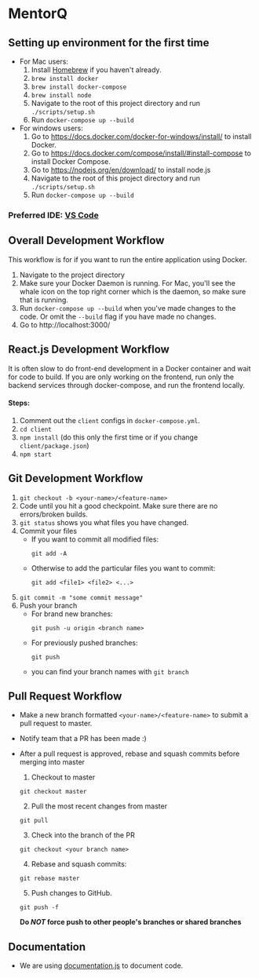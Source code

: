 # MentorQ

## Setting up environment for the first time
* For Mac users:
  1. Install [Homebrew](https://brew.sh/) if you haven't already. 
  2. `brew install docker`
  3. `brew install docker-compose`
  4. `brew install node`
  5. Navigate to the root of this project directory and run `./scripts/setup.sh`
  6. Run `docker-compose up --build`
* For windows users:
  1. Go to https://docs.docker.com/docker-for-windows/install/ to install Docker.
  2. Go to https://docs.docker.com/compose/install/#install-compose to install Docker Compose.
  3. Go to https://nodejs.org/en/download/ to install node.js
  4. Navigate to the root of this project directory and run `./scripts/setup.sh`
  5. Run `docker-compose up --build`
### Preferred IDE: [VS Code](https://code.visualstudio.com/)


## Overall Development Workflow
This workflow is for if you want to run the entire application using Docker.
1. Navigate to the project directory
2. Make sure your Docker Daemon is running. For Mac, you'll see the whale icon on the top right corner which is the daemon, so make sure that is running.
3. Run `docker-compose up --build` when you've made changes to the code. Or omit the `--build` flag if you have made no changes.
4. Go to http://localhost:3000/

## React.js Development Workflow
It is often slow to do front-end development in a Docker container and wait for code to build. If you are only working on the frontend, run only the backend services through docker-compose, and run the frontend locally.
#### Steps:
1. Comment out the `client` configs in `docker-compose.yml`.
2. `cd client`
3. `npm install` (do this only the first time or if you change `client/package.json`)
4. `npm start`

## Git Development Workflow
1. `git checkout -b <your-name>/<feature-name>`
2. Code until you hit a good checkpoint. Make sure there are no errors/broken builds.
3. `git status` shows you what files you have changed.
4. Commit your files
    * If you want to commit all modified files:
      ```
      git add -A
      ```
    * Otherwise to add the particular files you want to commit:
      ```
      git add <file1> <file2> <...>
      ```
5. `git commit -m "some commit message"`
6. Push your branch
    * For brand new branches:
      ```
      git push -u origin <branch name>
      ```
    * For previously pushed branches:
      ```
      git push
      ```
    * you can find your branch names with `git branch` 

## Pull Request Workflow
* Make a new branch formatted `<your-name>/<feature-name>` to submit a pull request to master.
* Notify team that a PR has been made :)
* After a pull request is approved, rebase and squash commits before merging into master
    1. Checkout to master
    
    ```shell
    git checkout master
    ```
    2. Pull the most recent changes from master
    
    ```shell
    git pull
    ```

    3. Check into the branch of the PR

    ```shell
    git checkout <your branch name>
    ```

    4. Rebase and squash commits:

    ```shell
    git rebase master
    ```

    5. Push changes to GitHub.

    ```shell
    git push -f
    ```
    **Do _NOT_ force push to other people's branches or shared branches**

## Documentation
* We are using [documentation.js](https://github.com/documentationjs/documentation) to document code.